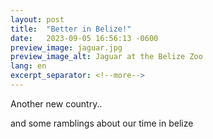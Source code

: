 ```yaml
---
layout: post
title:  "Better in Belize!"
date:   2023-09-05 16:56:13 -0600
preview_image: jaguar.jpg
preview_image_alt: Jaguar at the Belize Zoo
lang: en
excerpt_separator: <!--more-->
---
```

Another new country..

<!--more-->

and some ramblings about our time in belize
